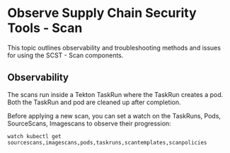 # Observe Supply Chain Security Tools - Scan

This topic outlines observability and troubleshooting methods and issues for using the SCST - Scan components.

## <a id="observability"></a> Observability

The scans run inside a Tekton TaskRun where the TaskRun creates a pod. Both the TaskRun and pod are cleaned up after completion.

Before applying a new scan, you can set a watch on the TaskRuns, Pods, SourceScans, Imagescans to observe their progression:

```console
watch kubectl get sourcescans,imagescans,pods,taskruns,scantemplates,scanpolicies
```
